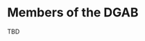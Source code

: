 <!--[metadata]>
+++
title = "Members of the DGAB"
description = "Members of the DGAB"
keywords = ["governance, members, dgab"]
[menu.main]
parent="smn_governance"
weight=3
+++
<![end-metadata]-->

# Members of the DGAB

TBD